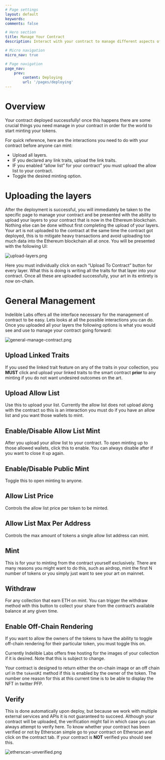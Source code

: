 ```yaml
---
# Page settings
layout: default
keywords:
comments: false

# Hero section
title: Manage Your Contract
description: Interact with your contract to manage different aspects of your minting process and more.

# Micro navigation
micro_nav: true

# Page navigation
page_nav:
    prev:
        content: Deploying
        url: '/pages/deploying'
---
```


# Overview

Your contract deployed successfully! once this happens there are some crucial things you need manage in your contract in order for the world to start minting your tokens.

For quick reference, here are the interactions you need to do with your contract before anyone can mint:

- Upload all layers.
- IF you declared any link traits, upload the link traits.
- IF you enabled “allow list” for your contract” you must upload the allow list to your contract.
- Toggle the desired minting option.

# Uploading the layers

After the deployment is successful, you will immediately be taken to the specific page to manage your contract and be presented with the ability to upload your layers to your contract that is now in the Ethereum blockchain. Nothing else can be done without first completing the upload of your layers. Your art is not uploaded to the contract at the same time the contract got deployed, this is to mitigate heavy transactions and avoid uploading too much data into the Ethereum blockchain all at once. You will be presented with the following UI: 

![upload-layers.png](./assets/upload-layers.png)

Here you must individually click on each “Upload To Contract” button for every layer. What this is doing is writing all the traits for that layer into your contract. Once all these are uploaded successfully, your art in its entirety is now on-chain.

# General Management

Indelible Labs offers all the interface necessary for the management of contract to be easy. Lets looks at all the possible interactions you can do. Once you uploaded all your layers the following options is what you would see and use to manage your contract going forward:

![general-manage-contract.png](./assets/general-manage-contract.png)

## Upload Linked Traits

If you used the linked trait feature on any of the traits in your collection, you **MUST** click and upload your linked traits to the smart contract **prior** to any minting if you do not want undesired outcomes on the art.

## Upload Allow List

Use this to upload your list. Currently the allow list does not upload along with the contract so this is an interaction you must do if you have an allow list and you want those wallets to mint.

## Enable/Disable Allow List Mint

After you upload your allow list to your contract. To open minting up to those allowed wallets, click this to enable. You can always disable after if you want to close it up again.

## Enable/Disable Public Mint

Toggle this to open minting to anyone.

## Allow List Price

Controls the allow list price per token to be minted.

## Allow List Max Per Address

Controls the max amount of tokens a single allow list address can mint.

## Mint

This is for your to minting from the contract yourself exclusively. There are many reasons you might want to do this, such as airdrop, mint the first N number of tokens or you simply just want to see your art on mainnet.

## Withdraw

For any collection that earn ETH on mint. You can trigger the withdraw method with this button to collect your share from the contract’s available balance at any given time.

## Enable Off-Chain Rendering

If you want to allow the owners of the tokens to have the ability to toggle off-chain rendering for their particular token, you must toggle this on.

Currently Indelible Labs offers free hosting for the images of your collection if it is desired. Note that this is subject to change.

Your contract is designed to return either the on-chain image or an off chain url in the `tokenURI` method if this is enabled by the owner of the token. The number one reason for this at this current time is to be able to display the NFT in twitter PFP.

## Verify

This is done automatically upon deploy, but because we work with multiple external services and APIs it is not guaranteed to succeed. Although your contract will be uploaded, the verification might fail in which case you can always attempt to verify here. To know whether your contract has been verified or not by Etherscan simple go to your contract on Etherscan and click on the contract tab. If your contract is **NOT** verified you should see this.

![etherscan-unverified.png](./assets/etherscan-unverified.png)